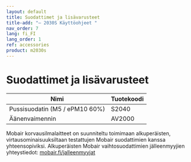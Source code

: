 ```yaml
---
layout: default
title: Suodattimet ja lisävarusteet
title-add: "– 2030S Käyttöohjeet "
nav_order: 7
lang: fi_FI
lang_order: 1
ref: accessories
product: m2030s
---
```


# Suodattimet ja lisävarusteet

| Nimi                          | Tuotekoodi    |
| ----------------------------- | ------------- |
| Pussisuodatin (M5 / ePM10 60%)| S2040         |
| Äänenvaimennin                | AV2000        |

Mobair korvausilmalaitteet on suunniteltu toimimaan alkuperäisten, virtausominaisuuksiltaan testattujen Mobair suodattimien kanssa yhteensopiviksi. Alkuperäisten Mobair vaihtosuodattimien jälleenmyyjien yhteystiedot: [mobair.fi/jalleenmyyjat](https://mobair.fi/jalleenmyyjat)
